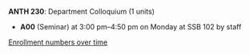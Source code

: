 **ANTH 230**: Department Colloquium (1 units)

- **A00** (Seminar) at 3:00 pm–4:50 pm on Monday at SSB 102 by staff

[Enrollment numbers over time](./ANTH230.tsv)
